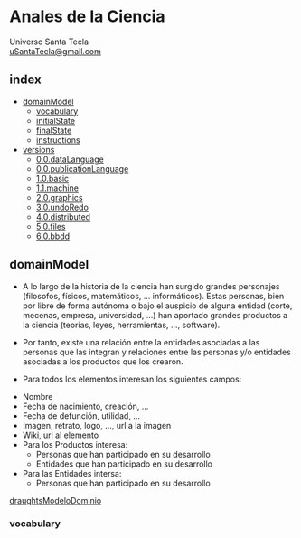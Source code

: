 # Anales de la Ciencia
Universo Santa Tecla  
[uSantaTecla@gmail.com](mailto:uSantaTecla@gmail.com)  
  
## index

* [domainModel](#domainModel)  
    * [vocabulary](#vocabulary)  
    * [initialState](#initialState)  
    * [finalState](#finalState)
    * [instructions](#instructions)  
* [versions](#versions)
    * [0.0.dataLanguage](./0.0.dataLanguages/README.md)
    * [0.0.publicationLanguage](./0.0.publicationLanguage/README.md)
    * [1.0.basic](./1.0.basic/README.md)
    * [1.1.machine](./1.1.machine/README.md)
    * [2.0.graphics](./2.0.graphics/README.md)
    * [3.0.undoRedo](./3.0.undoRedo/README.md)
    * [4.0.distributed](./4.0.distributed/README.md)
    * [5.0.files](./5.0.files/README.md)
    * [6.0.bbdd](./6.0.bbdd/README.md)

## domainModel  

- A lo largo de la historia de la ciencia han surgido grandes personajes (filosofos, físicos, matemáticos, ... informáticos). Estas personas, bien por libre de forma autónoma o bajo el auspicio de alguna entidad (corte, mecenas, empresa, universidad, ...) han aportado grandes productos a la ciencia (teorias, leyes, herramientas, ..., software).
 * Por tanto, existe una relación entre la entidades asociadas a las personas que las integran y relaciones entre las personas y/o entidades asociadas a los productos que los crearon. 

- Para todos los elementos interesan los siguientes campos:

 * Nombre
 * Fecha de nacimiento, creación, ...
 * Fecha de defunción, utilidad, ...
 * Imagen, retrato, logo, ..., url a la imagen
 * Wiki, url al elemento
 * Para los Productos interesa:
   * Personas que han participado en su desarrollo
   * Entidades que han participado en su desarrollo
 * Para las Entidades intersa:
   * Personas que han participado en su desarrollo

[draughtsModeloDominio](./docs/diagrams/out/docs/diagrams/draughtsModeloDominio/draughtsModeloDominio.svg)

### vocabulary